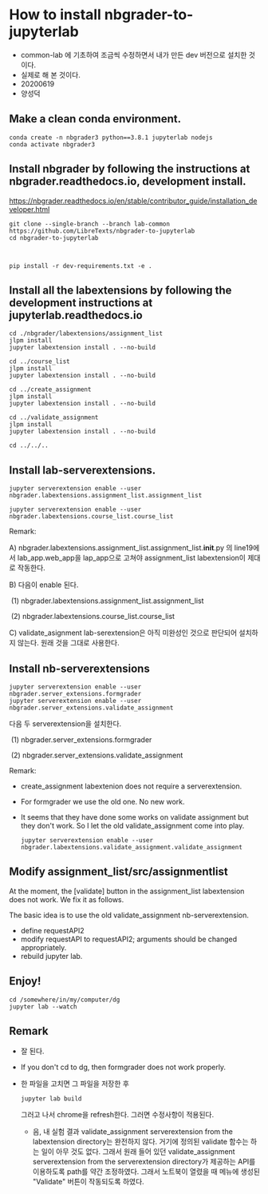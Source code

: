 

# How to install nbgrader-to-jupyterlab

- common-lab 에 기초하여 조금씩 수정하면서 내가 만든 dev 버전으로 설치한 것이다. 
- 실제로 해 본 것이다.
- 20200619
- 양성덕

## Make a clean conda environment.

 ```shell
 conda create -n nbgrader3 python==3.8.1 jupyterlab nodejs
 conda activate nbgrader3 
 ```

## Install nbgrader by following the instructions at nbgrader.readthedocs.io, development install.

 https://nbgrader.readthedocs.io/en/stable/contributor_guide/installation_developer.html

 ```
 git clone --single-branch --branch lab-common https://github.com/LibreTexts/nbgrader-to-jupyterlab
 cd nbgrader-to-jupyterlab
 
 
 
 pip install -r dev-requirements.txt -e .
 ```

## Install all the labextensions by following the development instructions at jupyterlab.readthedocs.io

  ```shell 
  cd ./nbgrader/labextensions/assignment_list
  jlpm install 
  jupyter labextension install . --no-build

  cd ../course_list
  jlpm install
  jupyter labextension install . --no-build

  cd ../create_assignment
  jlpm install
  jupyter labextension install . --no-build

  cd ../validate_assignment
  jlpm install
  jupyter labextension install . --no-build
  
  cd ../../..
  ```



## Install lab-serverextensions.

 ```shell
 jupyter serverextension enable --user nbgrader.labextensions.assignment_list.assignment_list
 
 jupyter serverextension enable --user nbgrader.labextensions.course_list.course_list
 ```

 Remark: 

A) nbgrader.labextensions.assignment_list.assignment_list.__init__.py 의 line19에서 lab_app.web_app을 lap_app으로 고쳐야 assignment_list labextension이 제대로 작동한다. 

B) 다음이 enable 된다. 

​	(1) nbgrader.labextensions.assignment_list.assignment_list

​	(2) nbgrader.labextensions.course_list.course_list

C) validate_asignment lab-serextension은 아직 미완성인 것으로 판단되어 설치하지 않는다. 원래 것을 그대로 사용한다. 



## Install nb-serverextensions

```shell
jupyter serverextension enable --user nbgrader.server_extensions.formgrader
jupyter serverextension enable --user nbgrader.server_extensions.validate_assignment
```

다음 두 serverextension을 설치한다. 

​	(1) nbgrader.server_extensions.formgrader

​	(2) nbgrader.server_extensions.validate_assignment

Remark:

- create_assignment labextenion does not require a serverextension.

- For formgrader we use the old one. No new work.

- It seems that they have done some works on validate assignment but they don't work. So I let the old validate_assignment come into play. 

  ```shell
  jupyter serverextension enable --user nbgrader.labextensions.validate_assignment.validate_assignment
  ```



## Modify assignment_list/src/assignmentlist 

At the moment, the [validate] button in the assignment_list labextension does not work. We fix it as follows. 

The basic idea is to use the old validate_assignment nb-serverextension. 

- define requestAPI2
- modify requestAPI to requestAPI2; arguments should be changed appropriately.
- rebuild jupyter lab. 

## Enjoy!

 ```
 cd /somewhere/in/my/computer/dg
 jupyter lab --watch
 ```

## Remark

- 잘 된다.

- If you don't cd to dg, then formgrader does not work properly.  

- 한 파일을 고치면 그 파일을 저장한 후

  ```shell
  jupyter lab build
  ```

  그러고 나서 chrome을 refresh한다. 그러면 수정사항이 적용된다. 

  - 음, 내 실험 결과 validate_assignment serverextension from the labextension directory는 완전하지 않다. 거기에 정의된 validate 함수는 하는 일이 아무 것도 없다. 그래서 원래 들어 있던 validate_assignment serverextension from the serverextension directory가 제공하는 API를 이용하도록 path를 약간 조정하였다. 그래서 노트북이 열렸을 때 메뉴에 생성된 "Validate" 버튼이 작동되도록 하였다. 


